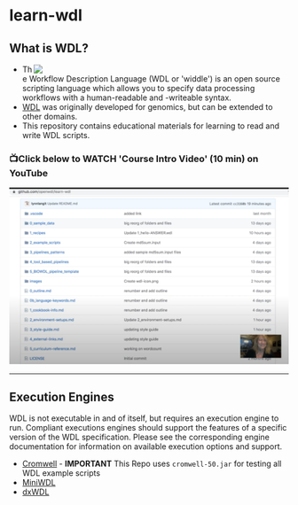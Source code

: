 # learn-wdl

## What is WDL?

<img src="https://github.com/openwdl/learn-wdl/raw/master/images/wdl-icon.png" width="460" align="right">  

- The Workflow Description Language (WDL or 'widdle') is an open source scripting language which allows you to specify data processing workflows with a human-readable and -writeable syntax. 
- [WDL](https://openwdl.org/) was originally developed for genomics, but can be extended to other domains. 
- This repository contains educational materials for learning to read and write WDL scripts.


### 📺Click below to WATCH 'Course Intro Video' (10 min) on YouTube

[![Welcome to Learn WDL](/images/learn-wdl-intro.png)](https://www.youtube.com/watch?v=RtcW2Zdn_28 "Welcome to Learn WDL")

---

## Execution Engines
WDL is not executable in and of itself, but requires an execution engine to run. Compliant executions engines should support the features of a specific version of the WDL specification. Please see the corresponding engine documentation for information on available execution options and support.

 - [Cromwell](https://github.com/broadinstitute/cromwell) - **IMPORTANT** This Repo uses `cromwell-50.jar` for testing all WDL example scripts
 - [MiniWDL](https://github.com/chanzuckerberg/miniwdl)
 - [dxWDL](https://github.com/dnanexus/dxWDL)

